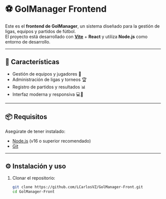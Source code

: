 # ⚽ GolManager Frontend

Este es el **frontend de GolManager**, un sistema diseñado para la gestión de ligas, equipos y partidos de fútbol.  
El proyecto está desarrollado con **[Vite](https://vitejs.dev/)** + **React** y utiliza **Node.js** como entorno de desarrollo.

---

## 🚀 Características

- Gestión de equipos y jugadores 👥
- Administración de ligas y torneos 🏆
- Registro de partidos y resultados 📊
- Interfaz moderna y responsiva 💻📱

---

## 📦 Requisitos

Asegúrate de tener instalado:

- [Node.js](https://nodejs.org/) (v16 o superior recomendado)
- [Git](https://git-scm.com/)

---

## ⚙️ Instalación y uso

1. Clonar el repositorio:
   ```bash
   git clone https://github.com/LCarlosVZ/GolManager-Front.git
   cd GolManager-Front
   ```
